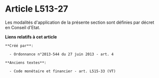 # Article L513-27

Les modalités d'application de la présente section sont définies par décret en Conseil d'Etat.

**Liens relatifs à cet article**

	**Créé par**:

	  - Ordonnance n°2013-544 du 27 juin 2013 - art. 4

	**Anciens textes**:

	  - Code monétaire et financier - art. L515-33 (VT)
